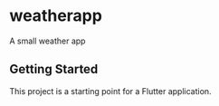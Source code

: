 # weatherapp

A small weather app

## Getting Started

This project is a starting point for a Flutter application.
